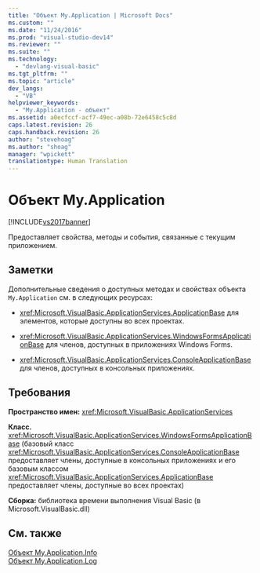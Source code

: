 ```yaml
---
title: "Объект My.Application | Microsoft Docs"
ms.custom: ""
ms.date: "11/24/2016"
ms.prod: "visual-studio-dev14"
ms.reviewer: ""
ms.suite: ""
ms.technology: 
  - "devlang-visual-basic"
ms.tgt_pltfrm: ""
ms.topic: "article"
dev_langs: 
  - "VB"
helpviewer_keywords: 
  - "My.Application - объект"
ms.assetid: a0ecfccf-acf7-49ec-a08b-72e6458c5c8d
caps.latest.revision: 26
caps.handback.revision: 26
author: "stevehoag"
ms.author: "shoag"
manager: "wpickett"
translationtype: Human Translation
---
```

# Объект My.Application
[!INCLUDE[vs2017banner](../../../csharp/includes/vs2017banner.md)]

Предоставляет свойства, методы и события, связанные с текущим приложением.  
  
## Заметки  
 Дополнительные сведения о доступных методах и свойствах объекта `My.Application` см. в следующих ресурсах:  
  
-   <xref:Microsoft.VisualBasic.ApplicationServices.ApplicationBase> для элементов, которые доступны во всех проектах.  
  
-   <xref:Microsoft.VisualBasic.ApplicationServices.WindowsFormsApplicationBase> для членов, доступных в приложениях Windows Forms.  
  
-   <xref:Microsoft.VisualBasic.ApplicationServices.ConsoleApplicationBase> для членов, доступных в консольных приложениях.  
  
## Требования  
 **Пространство имен:** <xref:Microsoft.VisualBasic.ApplicationServices>  
  
 **Класс.** <xref:Microsoft.VisualBasic.ApplicationServices.WindowsFormsApplicationBase> \(базовый класс <xref:Microsoft.VisualBasic.ApplicationServices.ConsoleApplicationBase> предоставляет члены, доступные в консольных приложениях и его базовым классом <xref:Microsoft.VisualBasic.ApplicationServices.ApplicationBase> предоставляет члены, доступные во всех проектах\)  
  
 **Сборка:** библиотека времени выполнения Visual Basic \(в Microsoft.VisualBasic.dll\)  
  
## См. также  
 [Объект My.Application.Info](../../../visual-basic/language-reference/objects/my-application-info-object.md)   
 [Объект My.Application.Log](../../../visual-basic/language-reference/objects/my-application-log-object.md)